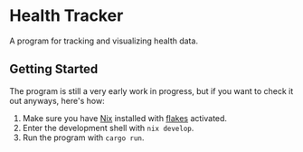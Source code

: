 # Health Tracker
A program for tracking and visualizing health data.

## Getting Started
The program is still a very early work in progress, but if you want to check it out anyways, here's how:

1. Make sure you have [Nix](https://nixos.org/download) installed with [flakes](https://nixos.wiki/wiki/Flakes) activated.
2. Enter the development shell with ``nix develop``.
3. Run the program with ``cargo run``.
